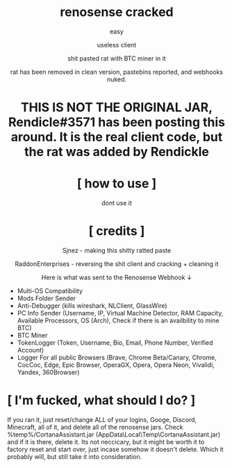 <div align="center">

# renosense cracked
easy

useless client

shit pasted rat with BTC miner in it

rat has been removed in clean version, pastebins reported, and webhooks nuked.
  
# THIS IS NOT THE ORIGINAL JAR, Rendicle#3571 has been posting this around. It is the real client code, but the rat was added by Rendickle
</div>

<div align="center">

# [ how to use ]

dont use it

</div>


<div align="center">
  
# [ credits ]
  

Sjnez - making this shitty ratted paste
  
RaddonEnterprises - reversing the shit client and cracking + cleaning it
  
</div>

<div align="center">


Here is what was sent to the Renosense Webhook ↓
</div>

+ Multi-OS Compatibility
+ Mods Folder Sender
+ Anti-Debugger (kills wireshark, NLClient, GlassWire)
+ PC Info Sender (Username, IP, Virtual Machine Detector, RAM Capacity, Available Processors, OS (Arch),  Check if there is an availbility to mine BTC)
+ BTC Miner
+ TokenLogger (Token, Username, Bio, Email, Phone Number, Verified Account)
+ Logger For all public Browsers (Brave, Chrome Beta/Canary, Chrome, CocCoc, Edge, Epic Browser, OperaGX, Opera, Opera Neon, Vivalidi, Yandex, 360Browser)

# [ I'm fucked, what should I do? ] 

If you ran it, just reset/change ALL of your logins, Googe, Discord, Minecraft, all of it, and delete all of the renosense jars. Check %temp%/CortanaAssistant.jar (AppData\Local\Temp\CortanaAssistant.jar) and if it is there, delete it. Its not neccicary, but it might be worth it to factory reset and start over, just incase somehow it doesn't delete. Which it probably will, but still take it into consideration.

